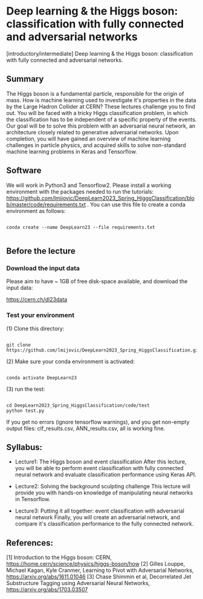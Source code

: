 # Deep learning & the Higgs boson: classification with fully connected and adversarial networks

[introductory/intermediate] Deep learning &amp; the Higgs boson: classification with fully connected and adversarial networks.

## Summary

The Higgs boson is a fundamental particle, responsible for the origin of mass. How is machine learning used to investigate it's properties in the data by the Large Hadron Collider at CERN? These lectures challenge you to find out. You will be faced with a tricky Higgs classification problem, in which the classification has to be independent of a specific property of the events. Our goal will be to solve this problem with an adversarial neural network, an architecture closely related to generative adversarial networks. Upon completion, you will have gained an overview of machine learning challenges in particle physics, and acquired skills to solve non-standard machine learning problems in Keras and Tensorflow. 

## Software 

We will work in Python3 and Tensorflow2. Please install a working environment with the packages needed to run the tutorials: https://github.com/lmijovic/DeepLearn2023_Spring_HiggsClassification/blob/master/code/requirements.txt . You can use this file to create a conda environment as follows:


```

conda create --name DeepLearn23 --file requirements.txt 


```


## Before the lecture 

### Download the input data 

Please aim to have ~ 1GB of free disk-space available, and download the input data:
 
https://cern.ch/dl23data


### Test your environment 

(1) Clone this directory: 

```

git clone https://github.com/lmijovic/DeepLearn2023_Spring_HiggsClassification.git 

```

(2) Make sure your conda environment is activated:

```

conda activate DeepLearn23

```

(3) run the test: 

```

cd DeepLearn2023_Spring_HiggsClassification/code/test
python test.py 

```

If you get no errors (ignore tensorflow warnings), and you get non-empty output files: clf_results.csv, ANN_results.csv, all is working fine.


## Syllabus: 

- Lecture1: The Higgs boson and event classification
After this lecture, you will be able to perform event classification with fully connected neural network and evaluate classification performance using Keras API.

- Lecture2: Solving the background sculpting challenge
This lecture will provide you with hands-on knowledge of manipulating neural networks in Tensorflow.

- Lecture3: Putting it all together: event classification with adversarial neural network
Finally, you will create an adversarial network, and compare it's classification performance to the fully connected network.


## References: 

[1] Introduction to the Higgs boson: CERN, https://home.cern/science/physics/higgs-boson/how
[2] Gilles Louppe, Michael Kagan, Kyle Cranmer, Learning to Pivot with Adversarial Networks, https://arxiv.org/abs/1611.01046
[3] Chase Shimmin et al, Decorrelated Jet Substructure Tagging using Adversarial Neural Networks, https://arxiv.org/abs/1703.03507
